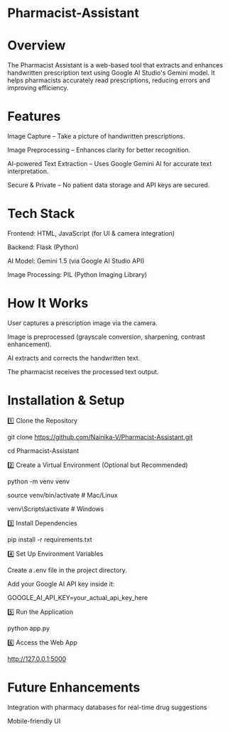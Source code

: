 # Pharmacist-Assistant
# Overview
The Pharmacist Assistant is a web-based tool that extracts and enhances handwritten prescription text using Google AI Studio's Gemini model. It helps pharmacists accurately read prescriptions, reducing errors and improving efficiency.

# Features
   Image Capture – Take a picture of handwritten prescriptions.
   
   Image Preprocessing – Enhances clarity for better recognition.
   
   AI-powered Text Extraction – Uses Google Gemini AI for accurate text interpretation.
   
   Secure & Private – No patient data storage and API keys are secured.

# Tech Stack
Frontend: HTML, JavaScript (for UI & camera integration)

Backend: Flask (Python)

AI Model: Gemini 1.5 (via Google AI Studio API)

Image Processing: PIL (Python Imaging Library)

# How It Works
User captures a prescription image via the camera.

Image is preprocessed (grayscale conversion, sharpening, contrast enhancement).

AI extracts and corrects the handwritten text.

The pharmacist receives the processed text output.

# Installation & Setup
1️⃣ Clone the Repository

git clone https://github.com/Nainika-V/Pharmacist-Assistant.git  

cd Pharmacist-Assistant  

2️⃣ Create a Virtual Environment (Optional but Recommended)

python -m venv venv  

source venv/bin/activate  # Mac/Linux  

venv\Scripts\activate  # Windows 

3️⃣ Install Dependencies

pip install -r requirements.txt  

4️⃣ Set Up Environment Variables

Create a .env file in the project directory.

Add your Google AI API key inside it:

GOOGLE_AI_API_KEY=your_actual_api_key_here

5️⃣ Run the Application

python app.py  

6️⃣ Access the Web App

http://127.0.0.1:5000  

# Future Enhancements
   Integration with pharmacy databases for real-time drug suggestions
   
   Mobile-friendly UI
